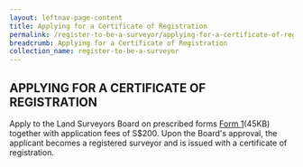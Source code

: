 ```yaml
---
layout: leftnav-page-content
title: Applying for a Certificate of Registration
permalink: /register-to-be-a-surveyor/applying-for-a-certificate-of-registration/
breadcrumb: Applying for a Certificate of Registration
collection_name: register-to-be-a-surveyor
---
```


APPLYING FOR A CERTIFICATE OF REGISTRATION
---

Apply to the Land Surveyors Board on prescribed forms [Form 1](/files/LSBForm1-Application-for-Registration.doc)(45KB) together with application fees of S$200. Upon the Board's approval, the applicant becomes a registered surveyor and is issued with a certificate of registration.
